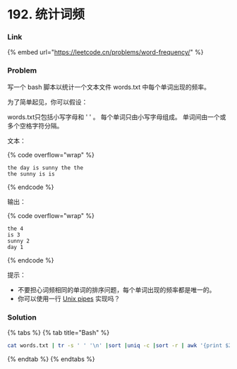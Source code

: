 # 192. 统计词频

### Link

{% embed url="https://leetcode.cn/problems/word-frequency/" %}

### Problem

写一个 bash 脚本以统计一个文本文件 words.txt 中每个单词出现的频率。

为了简单起见，你可以假设：

words.txt只包括小写字母和 ' ' 。 每个单词只由小写字母组成。 单词间由一个或多个空格字符分隔。

文本：

{% code overflow="wrap" %}
```
the day is sunny the the
the sunny is is
```
{% endcode %}

输出：

{% code overflow="wrap" %}
```
the 4
is 3
sunny 2
day 1
```
{% endcode %}

提示：

* 不要担心词频相同的单词的排序问题，每个单词出现的频率都是唯一的。
* 你可以使用一行 [Unix pipes](http://tldp.org/HOWTO/Bash-Prog-Intro-HOWTO-4.html) 实现吗？

### Solution

{% tabs %}
{% tab title="Bash" %}
```bash
cat words.txt | tr -s ' ' '\n' |sort |uniq -c |sort -r | awk '{print $2, $1}'
```
{% endtab %}
{% endtabs %}

